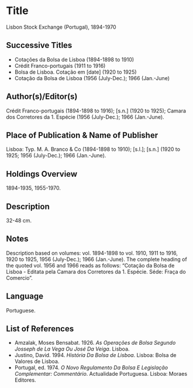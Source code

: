 # Title
Lisbon Stock Exchange (Portugal), 1894-1970

## Successive Titles
* Cotações da Bolsa de Lisboa (1894-1898 to 1910)
* Crédit Franco-portugais (1911 to 1916)
* Bolsa de Lisboa. Cotação em [date] (1920 to 1925)
* Cotação da Bolsa de Lisboa (1956 (July-Dec.); 1966 (Jan.-June)

## Author(s)/Editor(s)
Crédit Franco-portugais (1894-1898 to 1916); [s.n.] (1920 to 1925); Camara dos Corretores da 1. Espécie (1956 (July-Dec.); 1966 (Jan.-June).

## Place of Publication & Name of Publisher
Lisboa: Typ. M. A. Branco & Co (1894-1898 to 1910); [s.l.]; [s.n.] (1920 to 1925; 1956 (July-Dec.); 1966 (Jan.-June).

## Holdings Overview
1894-1935, 1955-1970.

## Description
32-48 cm.

## Notes
Description based on volumes: vol. 1894-1898 to vol. 1910, 1911 to 1916, 1920 to 1925, 1956 (July-Dec.); 1966 (Jan.-June).
The complete heading of the quoted vol. 1956 and 1966 reads as follows: “Cotação da Bolsa de Lisboa - Editata pela Camara dos Corretores da 1. Espécie. Séde: Fraça do Comercio”.

## Language
Portuguese.

## List of References
* Amzalak, Moses Bensabat. 1926. *As Operações de Bolsa Segundo Josseph de La Vega Ou José Da Veiga*. Lisboa.
* Justino, David. 1994. *História Da Bolsa de Lisboa*. Lisboa: Bolsa de Valores de Lisboa.
* Portugal, ed. 1974. *O Novo Regulamento Da Bolsa E Legislação Complementar: Commentário*. Actualidade Portuguesa. Lisboa: Moraes Editores.
